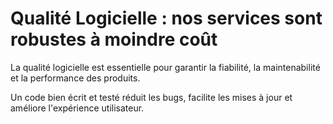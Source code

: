 # Qualité Logicielle : nos services sont robustes à moindre coût

La qualité logicielle est essentielle pour garantir la fiabilité, la
maintenabilité et la performance des produits.

Un code bien écrit et testé réduit les bugs, facilite les mises à jour
et améliore l'expérience utilisateur.
